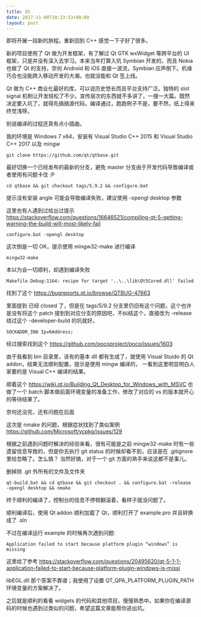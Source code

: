 ```yaml
---
title: Qt
date: 2017-11-08T10:23:53+08:00
layout: post
---
```


即将开展一段新的旅程。重新回到 C++ 感觉一下子好了很多。

新的项目使用了 Qt 做为开发框架，有了解过 Qt GTK wxWidget 等跨平台的 UI 框架，只是并没有深入去学习。本来当年打算入坑 Symbian 开发的，而且 Nokia 也做了 Qt 的支持，奈何 Android 和 iOS 直接一波流，Symbian 应声倒下。机缘巧合也没能跨入移动开发的大潮。也就没能和 Qt 签上线。

Qt 做为 C++ 商业化最好的库，可以说历史悠长而且平台支持广泛。独特的 slot signal 机制让开发轻松了不少。宣传层次的东西就不多讲了，一搜一大篇。既然决定要入坑了，就得先搞搞源代码，编译通过，跑跑例子不是，要不然，纸上得来终觉浅呀。

别说编译的过程还真有点小插曲。

我的环境是 Windows 7 x64，安装有 Visual Studio C++ 2015 和 Visual Studio C++ 2017 以及 mingw

```
git clone https://github.com/qt/qtbase.git
```

最好切换一个已经发布的最新的分支，避免 master 分支由于开发代码导致编译或者使用有问题卡住 :P

```
cd qtbase && git checkout tags/5.9.2 && configure.bat
```

提示没有安装 angle 可能会导致编译失败，建议使用 -opengl desktop 参数

这里也有人遇到过给出过提示 https://stackoverflow.com/questions/16646521/compiling-qt-5-getting-warning-the-build-will-most-likely-fail

```
configure.bat -opengl desktop
```

这次倒是一切 OK，提示使用 mingw32-make 进行编译

```
mingw32-make
```

本以为会一切顺利，却遇到编译失败

```
Makefile.Debug:1164: recipe for target '..\..\lib\Qt5Cored.dll' failed
```

找到了这个 https://bugreports.qt.io/browse/QTBUG-47663

里面提到 已经 closed 了，但是在 tags/5/9.2 分支里仍旧有这个问题，这个也许是没有将这个 patch 提到到对应分支的原因吧，不纠结这个，直接改为 -release 绕过这个 -developer-build 的坑就好。

```
SOCKADDR_IN6 Ipv6Address;
```

经过搜索找到这个
https://github.com/pocoproject/poco/issues/1603

由于我看到 bin 目录里，该有的基本 dll 都有生成了，就使用 Visual Stuido 的 Qt addon，结果无法顺利配置，提示是使用 mingw 编译的， 一看到这里明显明白人家要的是 Visual C++ 编译的结果。

顺着这个 https://wiki.qt.io/Building_Qt_Desktop_for_Windows_with_MSVC 也做了一个 batch 脚本做前面环境变量的准备工作，修改了对应的 vs 的版本就开心的等待结果了。

奈何还没完，还有问题在后面

这次是 nmake 的问题，根据症状找到了类似案例 https://github.com/Microsoft/vcpkg/issues/129

根据之前遇到问题时解决的经验来看，很有可能是之前 mingw32-make 时有一些遗留信息导致的，但是你去执行 git status 的时候却看不到，应该是在 .gitignore 里给忽略了。怎么搞？ 当然好搞，对于一个 git 方面的熟手来说这都不是事儿。

删掉除 .git 外所有的文件及文件夹

```
qt-build.bat && cd qtbase && git checkout . && configure.bat -release -opengl desktop && nmake
```

终于顺利的编译了，控制台的信息不停顿翻滚着，看样子就没问题了。

顺利编译后，使用 Qt addon 顺利加载了 Qt，顺利打开了 example.pro 并且转换成了 .sln

不过在编译运行 example 的时候再次遇到问题:

```
Application failed to start because platform plugin “windows” is missing
```

这里给了参考 https://stackoverflow.com/questions/20495620/qt-5-1-1-application-failed-to-start-because-platform-plugin-windows-is-missi

libEGL.dll 那个答案不靠谱；我使用了设置 QT_QPA_PLATFORM_PLUGIN_PATH 环境变量的方案解决了。

之后就是顺利的看看 widgets 的代码和其他项目，慢慢熟悉中。如果你在编译源码的时候也遇到过类似的问题，希望这篇文章能帮你逃出坑。
